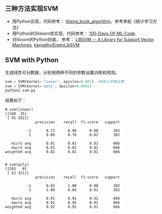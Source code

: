 ## 三种方法实现SVM
- 用Python实现，代码参考： [lihang_book_algorithm](https://github.com/huankiki/lihang_book_algorithm)，参考李航《统计学习方法》
- 用Python的Sklearn库实现，代码参考： [100-Days-Of-ML-Code](https://github.com/Avik-Jain/100-Days-Of-ML-Code) 
- 对libsvm的Python封装， 参考： [LIBSVM -- A Library for Support Vector Machines](https://www.csie.ntu.edu.tw/~cjlin/libsvm/),  [karpathy/EigenLibSVM](https://github.com/karpathy/EigenLibSVM)


## SVM with Python
生成线性可分数据，分别用两种不同的参数设置训练和预测。
```python
svm = SVM(kernel='linear', epsilon=0.001)  ##默认参数设置
svm = SVM(kernel='poly', epsilon=0.0001)
python2 svm.py
```

结果如下：
```text
# svm(linear)
[[248  35]
 [ 91 292]]
              precision    recall  f1-score   support

          -1       0.73      0.88      0.80       283
           1       0.89      0.76      0.82       383

   micro avg       0.81      0.81      0.81       666
   macro avg       0.81      0.82      0.81       666
weighted avg       0.82      0.81      0.81       666


# svm(poly)
[[283   0]
 [ 62 321]]
              precision    recall  f1-score   support

          -1       0.82      1.00      0.90       283
           1       1.00      0.84      0.91       383

   micro avg       0.91      0.91      0.91       666
   macro avg       0.91      0.92      0.91       666
weighted avg       0.92      0.91      0.91       666
```

